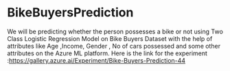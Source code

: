 # BikeBuyersPrediction

We will be predicting whether the person possesses a bike or not using Two Class Logistic Regression Model on Bike Buyers Dataset with the help of attributes like Age ,Income, Gender , No of cars possessed and some other attributes on the Azure ML platform.
Here is the link for the experiment :https://gallery.azure.ai/Experiment/Bike-Buyers-Prediction-44
